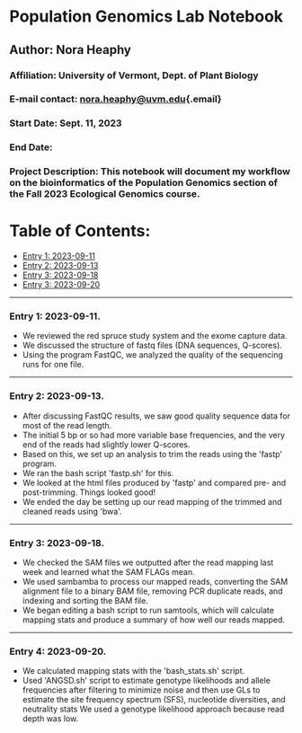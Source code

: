 # Population Genomics Lab Notebook

## Author: Nora Heaphy

### Affiliation: University of Vermont, Dept. of Plant Biology

### E-mail contact: [nora.heaphy\@uvm.edu](mailto:nora.heaphy@uvm.edu){.email}

### Start Date: Sept. 11, 2023

### End Date:

### Project Description: This notebook will document my workflow on the bioinformatics of the Population Genomics section of the Fall 2023 Ecological Genomics course.

# Table of Contents:

-   [Entry 1: 2023-09-11](#id-section1)
-   [Entry 2: 2023-09-13](#id-section2)
-   [Entry 3: 2023-09-18](#id-section3)
-   [Entry 3: 2023-09-20](#id-section4)

------------------------------------------------------------------------

<div id='id-section1'/>

### Entry 1: 2023-09-11.

-   We reviewed the red spruce study system and the exome capture data.
-   We discussed the structure of fastq files (DNA sequences, Q-scores).
-   Using the program FastQC, we analyzed the quality of the sequencing runs for one file.

------------------------------------------------------------------------

<div id='id-section2'/>

### Entry 2: 2023-09-13.

-   After discussing FastQC results, we saw good quality sequence data for most of the read length.
-   The initial 5 bp or so had more variable base frequencies, and the very end of the reads had slightly lower Q-scores.
-   Based on this, we set up an analysis to trim the reads using the 'fastp' program.
-   We ran the bash script 'fastp.sh' for this.
-   We looked at the html files produced by 'fastp' and compared pre- and post-trimming. Things looked good!
-   We ended the day be setting up our read mapping of the trimmed and cleaned reads using 'bwa'.

------------------------------------------------------------------------

<div id='id-section3'/>

### Entry 3: 2023-09-18.

-  We checked the SAM files we outputted after the read mapping last week and learned what the SAM FLAGs mean.
-  We used sambamba to process our mapped reads, converting the SAM alignment file to a binary BAM file, removing PCR duplicate reads, and indexing and sorting the BAM file.
-  We began editing a bash script to run samtools, which will calculate mapping stats and produce a summary of how well our reads mapped.

------------------------------------------------------------------------

<div id='id-section4'/>

### Entry 4: 2023-09-20.
-  We calculated mapping stats with the 'bash_stats.sh' script.
-  Used 'ANGSD.sh' script to estimate genotype likelihoods and allele frequencies after filtering to minimize noise and then use GLs to estimate the site frequency spectrum (SFS), nucleotide diversities, and neutrality stats We used a genotype likelihood approach because read depth was low.
